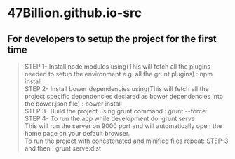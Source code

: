 # 47Billion.github.io-src

## For developers to setup the project for the first time

> STEP 1- Install node modules using(This will fetch all the plugins needed to setup the environment e.g. all the grunt plugins) : npm install <br>
> STEP 2- Install bower dependencies using(This will fetch all the project specific dependencies declared as bower dependencies into the bower.json file) : bower install  <br>
> STEP 3- Build the project using grunt command : grunt --force  <br>
> STEP 4- To run the app while development do: grunt serve  <br>
This will run the server on 9000 port and will automatically open the home page on your default browser.  <br>
To run the project with concatenated and minified files repeat: STEP-3 and then : grunt serve:dist  <br>
